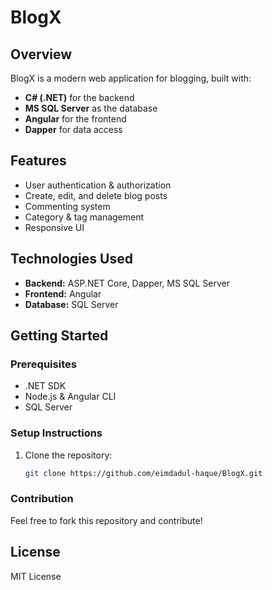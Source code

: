 # BlogX

## Overview

BlogX is a modern web application for blogging, built with:

- **C# (.NET)** for the backend
- **MS SQL Server** as the database
- **Angular** for the frontend
- **Dapper** for data access

## Features

- User authentication & authorization
- Create, edit, and delete blog posts
- Commenting system
- Category & tag management
- Responsive UI

## Technologies Used

- **Backend:** ASP.NET Core, Dapper, MS SQL Server
- **Frontend:** Angular
- **Database:** SQL Server

## Getting Started

### Prerequisites

- .NET SDK
- Node.js & Angular CLI
- SQL Server

### Setup Instructions

1. Clone the repository:
   ```sh
   git clone https://github.com/eimdadul-haque/BlogX.git
   
### Contribution

Feel free to fork this repository and contribute!

## License

MIT License
